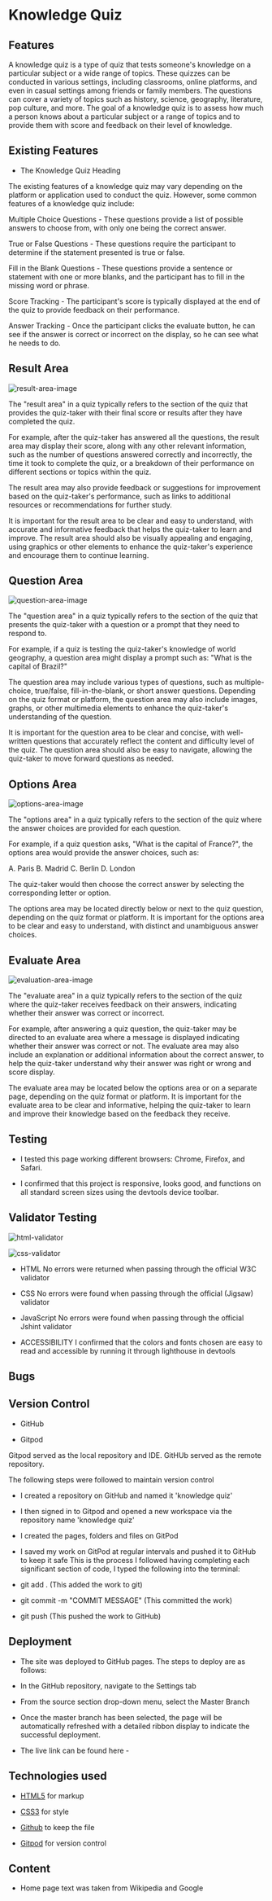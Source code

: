 # Knowledge Quiz
## Features

A knowledge quiz is a type of quiz that tests someone's knowledge on a particular subject or a wide range of topics. These quizzes can be conducted in various settings, including classrooms, online platforms, and even in casual settings among friends or family members. The questions can cover a variety of topics such as history, science, geography, literature, pop culture, and more. The goal of a knowledge quiz is to assess how much a person knows about a particular subject or a range of topics and to provide them with score and feedback on their level of knowledge.

## Existing Features
- The Knowledge Quiz Heading

The existing features of a knowledge quiz may vary depending on the platform or application used to conduct the quiz. However, some common features of a knowledge quiz include:

Multiple Choice Questions - These questions provide a list of possible answers to choose from, with only one being the correct answer.

True or False Questions - These questions require the participant to determine if the statement presented is true or false.

Fill in the Blank Questions - These questions provide a sentence or statement with one or more blanks, and the participant has to fill in the missing word or phrase.

Score Tracking - The participant's score is typically displayed at the end of the quiz to provide feedback on their performance.

Answer Tracking - Once the participant clicks the evaluate button, he can see if the answer is correct or incorrect on the display, so he can see what he needs to do.


## Result Area
![result-area-image](documentation/result-area.jpg)

The "result area" in a quiz typically refers to the section of the quiz that provides the quiz-taker with their final score or results after they have completed the quiz.

For example, after the quiz-taker has answered all the questions, the result area may display their score, along with any other relevant information, such as the number of questions answered correctly and incorrectly, the time it took to complete the quiz, or a breakdown of their performance on different sections or topics within the quiz.

The result area may also provide feedback or suggestions for improvement based on the quiz-taker's performance, such as links to additional resources or recommendations for further study.

It is important for the result area to be clear and easy to understand, with accurate and informative feedback that helps the quiz-taker to learn and improve. The result area should also be visually appealing and engaging, using graphics or other elements to enhance the quiz-taker's experience and encourage them to continue learning.

## Question Area
![question-area-image](documentation/question-area.jpg)

The "question area" in a quiz typically refers to the section of the quiz that presents the quiz-taker with a question or a prompt that they need to respond to.

For example, if a quiz is testing the quiz-taker's knowledge of world geography, a question area might display a prompt such as: "What is the capital of Brazil?"

The question area may include various types of questions, such as multiple-choice, true/false, fill-in-the-blank, or short answer questions. Depending on the quiz format or platform, the question area may also include images, graphs, or other multimedia elements to enhance the quiz-taker's understanding of the question.

It is important for the question area to be clear and concise, with well-written questions that accurately reflect the content and difficulty level of the quiz. The question area should also be easy to navigate, allowing the quiz-taker to move forward questions as needed.


## Options Area
![options-area-image](documentation/options-area.jpg)

The "options area" in a quiz typically refers to the section of the quiz where the answer choices are provided for each question.

For example, if a quiz question asks, "What is the capital of France?", the options area would provide the answer choices, such as:

A. Paris
B. Madrid
C. Berlin
D. London

The quiz-taker would then choose the correct answer by selecting the corresponding letter or option.

The options area may be located directly below or next to the quiz question, depending on the quiz format or platform. It is important for the options area to be clear and easy to understand, with distinct and unambiguous answer choices.

## Evaluate Area
![evaluation-area-image](documentation/evaluate-area.jpg)

The "evaluate area" in a quiz typically refers to the section of the quiz where the quiz-taker receives feedback on their answers, indicating whether their answer was correct or incorrect.

For example, after answering a quiz question, the quiz-taker may be directed to an evaluate area where a message is displayed indicating whether their answer was correct or not. The evaluate area may also include an explanation or additional information about the correct answer, to help the quiz-taker understand why their answer was right or wrong and score display.

The evaluate area may be located below the options area or on a separate page, depending on the quiz format or platform. It is important for the evaluate area to be clear and informative, helping the quiz-taker to learn and improve their knowledge based on the feedback they receive.

## Testing

- I tested this page working different browsers: Chrome, Firefox, and Safari.

- I confirmed that this project is responsive, looks good, and functions on all standard screen sizes using the devtools device toolbar.

## Validator Testing 

![html-validator](documentation/html-validator.jpg)

![css-validator](documentation/css-validator.jpg)

- HTML
     No errors were returned when passing through the official W3C validator
- CSS
     No errors were found when passing through the official (Jigsaw) validator
- JavaScript
     No errors were found when passing through the official Jshint validator

- ACCESSIBILITY 
     I confirmed that the colors and fonts chosen are easy to read and accessible by running it through lighthouse in devtools

## Bugs


## Version Control

- GitHub

- Gitpod

Gitpod served as the local repository and IDE. GitHUb served as the remote repository.

The following steps were followed to maintain version control

- I created a repository on GitHub and named it 'knowledge quiz'

- I then signed in to Gitpod and opened a new workspace via the repository name 'knowledge quiz'

- I created the pages, folders and files on GitPod

- I saved my work on GitPod at regular intervals and pushed it to GitHub to keep it safe
This is the process I followed having completing each significant section of code, I typed the following into the terminal:

- git add . (This added the work to git)

- git commit -m "COMMIT MESSAGE" (This committed the work)

- git push (This pushed the work to GitHub)

## Deployment

- The site was deployed to GitHub pages. The steps to deploy are as follows:

- In the GitHub repository, navigate to the Settings tab

- From the source section drop-down menu, select the Master Branch

- Once the master branch has been selected, the page will be automatically refreshed with a detailed ribbon display to indicate the successful deployment.

- The live link can be found here - 

## Technologies used

- [HTML5](https://en.wikipedia.org/wiki/HTML) for markup

- [CSS3](https://en.wikipedia.org/wiki/CSS) for style

- [Github](https://github.com/) to keep the file

- [Gitpod](https://www.gitpod.io/) for version control


## Content 

- Home page text was taken from Wikipedia and Google

